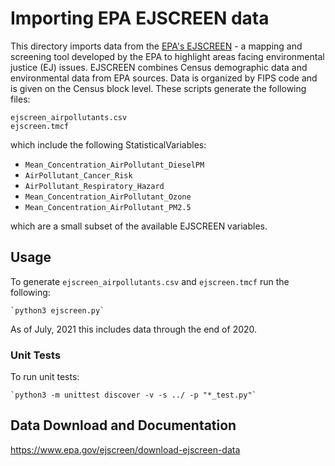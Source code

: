 
# Importing EPA EJSCREEN data

This directory imports data from the [EPA's EJSCREEN](https://www.epa.gov/ejscreen) - a mapping and screening tool developed by the EPA to highlight areas facing environmental justice (EJ) issues. EJSCREEN combines Census demographic data and environmental data from EPA sources. Data is organized by FIPS code and is given on the Census block level. These scripts generate the following files:

`ejscreen_airpollutants.csv`  
`ejscreen.tmcf`

which include the following StatisticalVariables:

- `Mean_Concentration_AirPollutant_DieselPM`  
- `AirPollutant_Cancer_Risk`  
- `AirPollutant_Respiratory_Hazard`  
- `Mean_Concentration_AirPollutant_Ozone`  
- `Mean_Concentration_AirPollutant_PM2.5`

which are a small subset of the available EJSCREEN variables. 

## Usage

To generate `ejscreen_airpollutants.csv` and `ejscreen.tmcf` run the following:  

    `python3 ejscreen.py`

As of July, 2021 this includes data through the end of 2020.

### Unit Tests

To run unit tests:

    `python3 -m unittest discover -v -s ../ -p "*_test.py"`

## Data Download and Documentation
https://www.epa.gov/ejscreen/download-ejscreen-data
